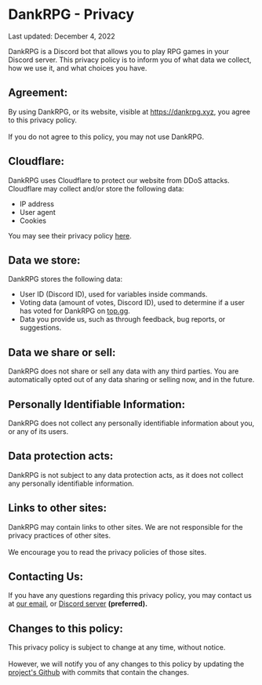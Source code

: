 # DankRPG - Privacy
Last updated: December 4, 2022

DankRPG is a Discord bot that allows you to play RPG games in your Discord server. This privacy policy is to inform you of what data we collect, how we use it, and what choices you have.

## Agreement:

By using DankRPG, or its website, visible at https://dankrpg.xyz, you agree to this privacy policy. <br></br>
If you do not agree to this policy, you may not use DankRPG.

## Cloudflare:

DankRPG uses Cloudflare to protect our website from DDoS attacks. Cloudflare may collect and/or store the following data:

-   IP address
-   User agent
-   Cookies

You may see their privacy policy [here](https://www.cloudflare.com/privacypolicy/).

## Data we store:

DankRPG stores the following data:

-   User ID (Discord ID), used for variables inside commands.
-   Voting data (amount of votes, Discord ID), used to determine if a user has voted for DankRPG on [top.gg](https://top.gg).
-   Data you provide us, such as through feedback, bug reports, or suggestions.

## Data we share or sell:

DankRPG does not share or sell any data with any third parties.
You are automatically opted out of any data sharing or selling now, and in the future.

## Personally Identifiable Information:

DankRPG does not collect any personally identifiable information about you, or any of its users.

## Data protection acts:

DankRPG is not subject to any data protection acts, as it does not collect any personally identifiable information.

## Links to other sites:

DankRPG may contain links to other sites. We are not responsible for the privacy practices of other sites. <br></br>
We encourage you to read the privacy policies of those sites.

## Contacting Us:

If you have any questions regarding this privacy policy, you may contact us at [our email](mailto:support@snoozeds.com), or [Discord server](https://discord.com/invite/Cc3xBSpWeB) **(preferred).**

## Changes to this policy:

This privacy policy is subject to change at any time, without notice. <br></br>
However, we will notify you of any changes to this policy by updating the [project's Github](https://github.com/Snoozeds/dankrpg-web) with commits that contain the changes.